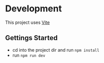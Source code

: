 # Development

This project uses [Vite](https://vitejs.dev/guide/)

## Gettings Started

- cd into the project dir and run `npm install`
- run `npm run dev`